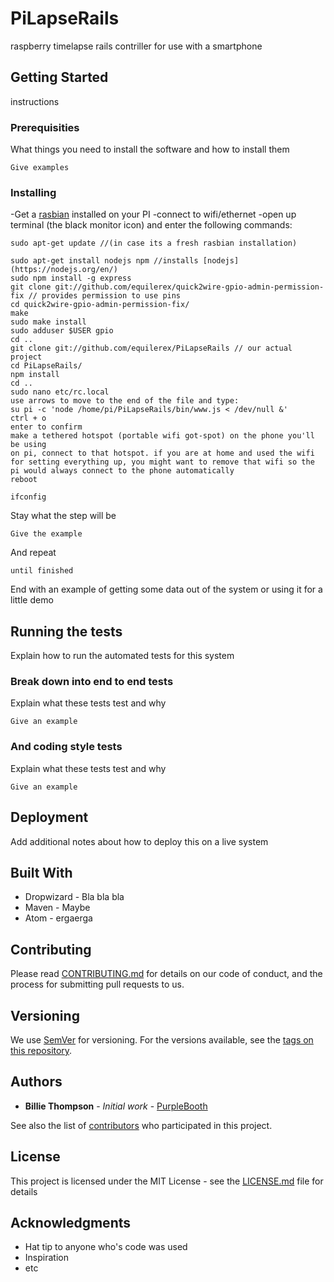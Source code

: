 # PiLapseRails
raspberry timelapse rails contriller for use with a smartphone
  
## Getting Started

instructions 

### Prerequisities

What things you need to install the software and how to install them

```
Give examples
```

### Installing

-Get a [rasbian](https://www.raspberrypi.org/help/quick-start-guide/) installed on your PI
-connect to wifi/ethernet
-open up terminal (the black monitor icon) and enter  the following commands:
```
sudo apt-get update //(in case its a fresh rasbian installation)

sudo apt-get install nodejs npm //installs [nodejs](https://nodejs.org/en/)
sudo npm install -g express
git clone git://github.com/equilerex/quick2wire-gpio-admin-permission-fix // provides permission to use pins
cd quick2wire-gpio-admin-permission-fix/
make
sudo make install
sudo adduser $USER gpio
cd ..
git clone git://github.com/equilerex/PiLapseRails // our actual project
cd PiLapseRails/
npm install
cd ..
sudo nano etc/rc.local
use arrows to move to the end of the file and type:
su pi -c 'node /home/pi/PiLapseRails/bin/www.js < /dev/null &'
ctrl + o
enter to confirm
make a tethered hotspot (portable wifi got-spot) on the phone you'll be using
on pi, connect to that hotspot. if you are at home and used the wifi for setting everything up, you might want to remove that wifi so the pi would always connect to the phone automatically
reboot

ifconfig

```




Stay what the step will be

```
Give the example
```

And repeat

```
until finished
```

End with an example of getting some data out of the system or using it for a little demo

## Running the tests

Explain how to run the automated tests for this system

### Break down into end to end tests

Explain what these tests test and why

```
Give an example
```

### And coding style tests

Explain what these tests test and why

```
Give an example
```

## Deployment

Add additional notes about how to deploy this on a live system

## Built With

* Dropwizard - Bla bla bla
* Maven - Maybe
* Atom - ergaerga

## Contributing

Please read [CONTRIBUTING.md](CONTRIBUTING.md) for details on our code of conduct, and the process for submitting pull requests to us.

## Versioning

We use [SemVer](http://semver.org/) for versioning. For the versions available, see the [tags on this repository](https://github.com/your/project/tags). 

## Authors

* **Billie Thompson** - *Initial work* - [PurpleBooth](https://github.com/PurpleBooth)

See also the list of [contributors](https://github.com/your/project/contributors) who participated in this project.

## License

This project is licensed under the MIT License - see the [LICENSE.md](LICENSE.md) file for details

## Acknowledgments

* Hat tip to anyone who's code was used
* Inspiration
* etc
